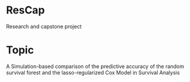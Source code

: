 # ResCap

Research and capstone project

# Topic

A Simulation-based comparison of the predictive accuracy of the random survival forest and the lasso-regularized Cox Model in Survival Analysis
